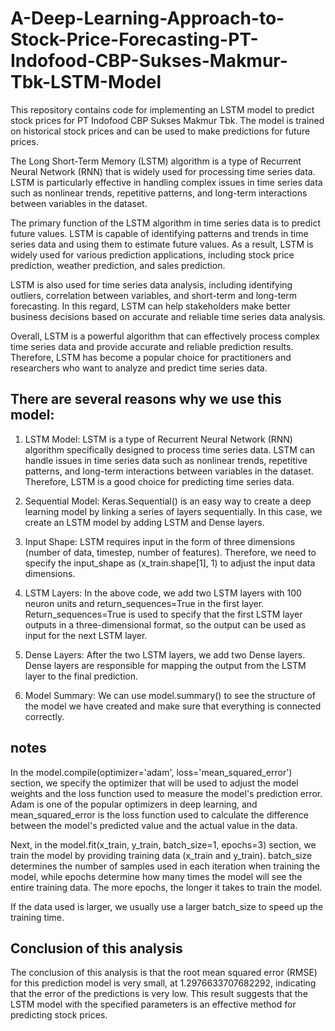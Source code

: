 # A-Deep-Learning-Approach-to-Stock-Price-Forecasting-PT-Indofood-CBP-Sukses-Makmur-Tbk-LSTM-Model
This repository contains code for implementing an LSTM model to predict stock prices for PT Indofood CBP Sukses Makmur Tbk. The model is trained on historical stock prices and can be used to make predictions for future prices.

The Long Short-Term Memory (LSTM) algorithm is a type of Recurrent Neural Network (RNN) that is widely used for processing time series data. LSTM is particularly effective in handling complex issues in time series data such as nonlinear trends, repetitive patterns, and long-term interactions between variables in the dataset.

The primary function of the LSTM algorithm in time series data is to predict future values. LSTM is capable of identifying patterns and trends in time series data and using them to estimate future values. As a result, LSTM is widely used for various prediction applications, including stock price prediction, weather prediction, and sales prediction.

LSTM is also used for time series data analysis, including identifying outliers, correlation between variables, and short-term and long-term forecasting. In this regard, LSTM can help stakeholders make better business decisions based on accurate and reliable time series data analysis.

Overall, LSTM is a powerful algorithm that can effectively process complex time series data and provide accurate and reliable prediction results. Therefore, LSTM has become a popular choice for practitioners and researchers who want to analyze and predict time series data.

## There are several reasons why we use this model:
1. LSTM Model: LSTM is a type of Recurrent Neural Network (RNN) algorithm specifically designed to process time series data. LSTM can handle issues in time series data such as nonlinear trends, repetitive patterns, and long-term interactions between variables in the dataset. Therefore, LSTM is a good choice for predicting time series data.

2. Sequential Model: Keras.Sequential() is an easy way to create a deep learning model by linking a series of layers sequentially. In this case, we create an LSTM model by adding LSTM and Dense layers.

3. Input Shape: LSTM requires input in the form of three dimensions (number of data, timestep, number of features). Therefore, we need to specify the input_shape as (x_train.shape[1], 1) to adjust the input data dimensions.

4. LSTM Layers: In the above code, we add two LSTM layers with 100 neuron units and return_sequences=True in the first layer. Return_sequences=True is used to specify that the first LSTM layer outputs in a three-dimensional format, so the output can be used as input for the next LSTM layer.

5. Dense Layers: After the two LSTM layers, we add two Dense layers. Dense layers are responsible for mapping the output from the LSTM layer to the final prediction.

6. Model Summary: We can use model.summary() to see the structure of the model we have created and make sure that everything is connected correctly.

## notes
In the model.compile(optimizer='adam', loss='mean_squared_error') section, we specify the optimizer that will be used to adjust the model weights and the loss function used to measure the model's prediction error. Adam is one of the popular optimizers in deep learning, and mean_squared_error is the loss function used to calculate the difference between the model's predicted value and the actual value in the data.

Next, in the model.fit(x_train, y_train, batch_size=1, epochs=3) section, we train the model by providing training data (x_train and y_train). batch_size determines the number of samples used in each iteration when training the model, while epochs determine how many times the model will see the entire training data. The more epochs, the longer it takes to train the model.

 If the data used is larger, we usually use a larger batch_size to speed up the training time.

## Conclusion of this analysis
The conclusion of this analysis is that the root mean squared error (RMSE) for this prediction model is very small, at 1.2976633707682292, indicating that the error of the predictions is very low. This result suggests that the LSTM model with the specified parameters is an effective method for predicting stock prices.
